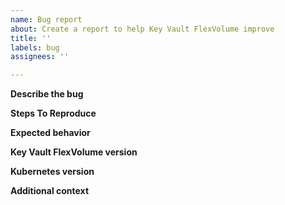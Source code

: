 ```yaml
---
name: Bug report
about: Create a report to help Key Vault FlexVolume improve
title: ''
labels: bug
assignees: ''

---
```


**Describe the bug**

**Steps To Reproduce**

**Expected behavior**

**Key Vault FlexVolume version**

**Kubernetes version**

**Additional context**
